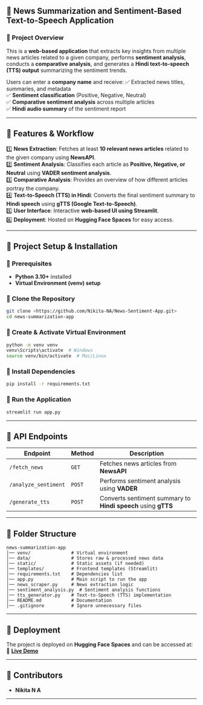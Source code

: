 ## **📰 News Summarization and Sentiment-Based Text-to-Speech Application**

### **🔹 Project Overview**
This is a **web-based application** that extracts key insights from multiple news articles related to a given company, performs **sentiment analysis**, conducts a **comparative analysis**, and generates a **Hindi text-to-speech (TTS) output** summarizing the sentiment trends.  

Users can enter a **company name** and receive:
✅ Extracted news titles, summaries, and metadata  
✅ **Sentiment classification** (Positive, Negative, Neutral)  
✅ **Comparative sentiment analysis** across multiple articles  
✅ **Hindi audio summary** of the sentiment report  

---

## **🔹 Features & Workflow**
1️⃣ **News Extraction**: Fetches at least **10 relevant news articles** related to the given company using **NewsAPI**.  
2️⃣ **Sentiment Analysis**: Classifies each article as **Positive, Negative, or Neutral** using **VADER sentiment analysis**.  
3️⃣ **Comparative Analysis**: Provides an overview of how different articles portray the company.  
4️⃣ **Text-to-Speech (TTS) in Hindi**: Converts the final sentiment summary to **Hindi speech** using **gTTS (Google Text-to-Speech)**.  
5️⃣ **User Interface**: Interactive **web-based UI using Streamlit**.  
6️⃣ **Deployment**: Hosted on **Hugging Face Spaces** for easy access.  

---

## **🔹 Project Setup & Installation**
### **📌 Prerequisites**
- **Python 3.10+** installed  
- **Virtual Environment (venv) setup**  

### **📌 Clone the Repository**
```sh
git clone <https://github.com/Nikita-NA/News-Sentiment-App.git>
cd news-summarization-app
```

### **📌 Create & Activate Virtual Environment**
```sh
python -m venv venv
venv\Scripts\activate  # Windows
source venv/bin/activate  # Mac/Linux
```

### **📌 Install Dependencies**
```sh
pip install -r requirements.txt
```

### **📌 Run the Application**
```sh
streamlit run app.py
```

---

## **🔹 API Endpoints**
| **Endpoint**         | **Method** | **Description** |
|----------------------|------------|----------------|
| `/fetch_news`       | `GET`       | Fetches news articles from **NewsAPI** |
| `/analyze_sentiment` | `POST`      | Performs sentiment analysis using **VADER** |
| `/generate_tts`      | `POST`      | Converts sentiment summary to **Hindi speech** using **gTTS** |

---

## **🔹 Folder Structure**
```
news-summarization-app
│── venv/               # Virtual environment
│── data/               # Stores raw & processed news data
│── static/             # Static assets (if needed)
│── templates/          # Frontend templates (Streamlit)
│── requirements.txt    # Dependencies list
│── app.py              # Main script to run the app
│── news_scraper.py     # News extraction logic
│── sentiment_analysis.py  # Sentiment analysis functions
│── tts_generator.py    # Text-to-Speech (TTS) implementation
│── README.md           # Documentation
│── .gitignore          # Ignore unnecessary files
```

---

## **🔹 Deployment**
The project is deployed on **Hugging Face Spaces** and can be accessed at:  
🔗 **[Live Demo](<your-huggingface-spaces-link>)**

---

## **🔹 Contributors**
- **Nikita N A**

---

